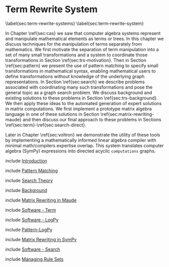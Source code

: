 
Term Rewrite System
===================

\label{sec:term-rewrite-systems}
\label{sec:term-rewrite-system}

In Chapter \ref{sec:cas} we saw that computer algebra systems represent and manipulate mathematical elements as terms or trees.  In this chapter we discuss techniques for the manipulation of terms separately from mathematics.  We first motivate the separation of term manipulation into a set of many small transformations and a system to coordinate those transformations in Section \ref{sec:trs-motivation}.  Then in Section \ref{sec:pattern} we present the use of pattern matching to specify small transformations in mathematical syntax, enabling mathematical users to define transformations without knowledge of the underlying graph representations.  In Section \ref{sec:search} we describe problems associated with coordinating many such transformations and pose the general topic as a graph search problem.  We discuss background and existing solutions to these problems in Section \ref{sec:trs-background}.  We then apply these ideas to the automated generation of expert solutions in matrix computations.  We first implement a prototype matrix algebra language in one of these solutions in Section \ref{sec:matrix-rewriting-maude} and then discuss our final approach to these problems in Sections \ref{sec:term}-\ref{sec:search-direct}.

Later in Chapter \ref{sec:voltron} we demonstrate the utility of these tools by implementing a mathematically informed linear algebra compiler with minimal math/compilers expertise overlap.  This system translates computer algebra (SymPy) expressions into directed acyclic `computations` graphs.


include [Introduction](trs-motivation.md)

include [Pattern Matching](pattern.md)

include [Search Theory](search.md)

include [Background](trs-background.md)

include [Matrix Rewriting in Maude](matrix-rewriting-maude.md)

include [Software - Term](term.md)

include [Software - LogPy](logpy.md)

include [Pattern-LogPy](pattern-logpy.md)

include [Matrix Rewriting in SymPy](matrix-rewriting-sympy.md)

include [Software - Search](search-direct.md)

include [Managing Rule Sets](trs-managing-rule-sets.md)
